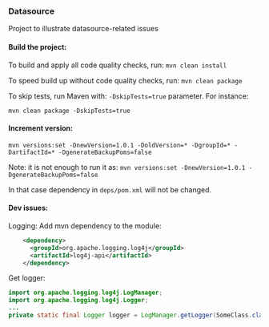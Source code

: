 ### Datasource

Project to illustrate datasource-related issues

#### Build the project:

To build and apply all code quality checks, run:  `mvn clean install`

To speed build up without code quality checks, run: `mvn clean package`

To skip tests, run Maven with: `-DskipTests=true` parameter. For instance:

`mvn clean package -DskipTests=true`

#### Increment version:

`mvn versions:set -DnewVersion=1.0.1 -DoldVersion=* -DgroupId=* -DartifactId=* -DgenerateBackupPoms=false`

Note: it is not enough to run it as: `mvn versions:set -DnewVersion=1.0.1 -DgenerateBackupPoms=false`

In that case dependency in `deps/pom.xml` will not be changed.

#### Dev issues:

Logging:
Add mvn dependency to the module:
```xml
    <dependency>
      <groupId>org.apache.logging.log4j</groupId>
      <artifactId>log4j-api</artifactId>
    </dependency>
```
Get logger:
```java
import org.apache.logging.log4j.LogManager;
import org.apache.logging.log4j.Logger;
...
private static final Logger logger = LogManager.getLogger(SomeClass.class.getName());
```